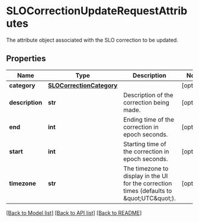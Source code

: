 # SLOCorrectionUpdateRequestAttributes

The attribute object associated with the SLO correction to be updated.

## Properties
Name | Type | Description | Notes
------------ | ------------- | ------------- | -------------
**category** | [**SLOCorrectionCategory**](SLOCorrectionCategory.md) |  | [optional] 
**description** | **str** | Description of the correction being made. | [optional] 
**end** | **int** | Ending time of the correction in epoch seconds. | [optional] 
**start** | **int** | Starting time of the correction in epoch seconds. | [optional] 
**timezone** | **str** | The timezone to display in the UI for the correction times (defaults to \&quot;UTC\&quot;). | [optional] 

[[Back to Model list]](README.md#documentation-for-models) [[Back to API list]](README.md#documentation-for-api-endpoints) [[Back to README]](README.md)


